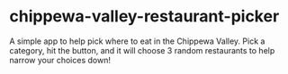 # chippewa-valley-restaurant-picker

A simple app to help pick where to eat in the Chippewa Valley. Pick a category, hit the button, and it will choose 3 random restaurants to help narrow your choices down!
